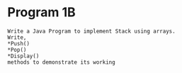# Program 1B
	Write a Java Program to implement Stack using arrays.
	Write,
	*Push()
	*Pop()
	*Display()
	methods to demonstrate its working
